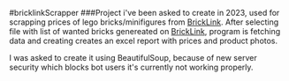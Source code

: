 #bricklinkScrapper
###Project i've been asked to create in 2023, used for scrapping prices of lego bricks/minifigures from [BrickLink](https://www.bricklink.com/v2/main.page).
After selecting file with list of wanted bricks genereated on [BrickLink](https://www.bricklink.com/v2/main.page), program is fetching data and creating creates an excel report with prices and product photos.

I was asked to create it using BeautifulSoup, because of new server security which blocks bot users it's currently not working properly.